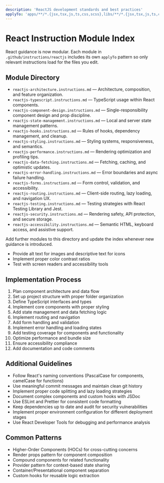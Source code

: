 ```yaml
---
description: 'ReactJS development standards and best practices'
applyTo: 'apps/**/*.{jsx,tsx,js,ts,css,scss},libs/**/*.{jsx,tsx,js,ts,css,scss}'
---
```


# React Instruction Module Index

React guidance is now modular. Each module in `.github/instructions/reactjs` includes its own `applyTo` pattern so only relevant instructions load for the files you edit.

## Module Directory

-   `reactjs-architecture.instructions.md` — Architecture, composition, and feature organization.
-   `reactjs-typescript.instructions.md` — TypeScript usage within React components.
-   `reactjs-component-design.instructions.md` — Single-responsibility component design and prop discipline.
-   `reactjs-state-management.instructions.md` — Local and server state management patterns.
-   `reactjs-hooks.instructions.md` — Rules of hooks, dependency management, and cleanup.
-   `reactjs-styling.instructions.md` — Styling systems, responsiveness, and semantics.
-   `reactjs-performance.instructions.md` — Rendering optimization and profiling tips.
-   `reactjs-data-fetching.instructions.md` — Fetching, caching, and optimistic updates.
-   `reactjs-error-handling.instructions.md` — Error boundaries and async failure handling.
-   `reactjs-forms.instructions.md` — Form control, validation, and accessibility.
-   `reactjs-routing.instructions.md` — Client-side routing, lazy loading, and navigation UX.
-   `reactjs-testing.instructions.md` — Testing strategies with React Testing Library and Jest.
-   `reactjs-security.instructions.md` — Rendering safety, API protection, and secure storage.
-   `reactjs-accessibility.instructions.md` — Semantic HTML, keyboard access, and assistive support.

Add further modules to this directory and update the index whenever new guidance is introduced.

-   Provide alt text for images and descriptive text for icons
-   Implement proper color contrast ratios
-   Test with screen readers and accessibility tools

## Implementation Process

1. Plan component architecture and data flow
2. Set up project structure with proper folder organization
3. Define TypeScript interfaces and types
4. Implement core components with proper styling
5. Add state management and data fetching logic
6. Implement routing and navigation
7. Add form handling and validation
8. Implement error handling and loading states
9. Add testing coverage for components and functionality
10. Optimize performance and bundle size
11. Ensure accessibility compliance
12. Add documentation and code comments

## Additional Guidelines

-   Follow React's naming conventions (PascalCase for components, camelCase for functions)
-   Use meaningful commit messages and maintain clean git history
-   Implement proper code splitting and lazy loading strategies
-   Document complex components and custom hooks with JSDoc
-   Use ESLint and Prettier for consistent code formatting
-   Keep dependencies up to date and audit for security vulnerabilities
-   Implement proper environment configuration for different deployment stages
-   Use React Developer Tools for debugging and performance analysis

## Common Patterns

-   Higher-Order Components (HOCs) for cross-cutting concerns
-   Render props pattern for component composition
-   Compound components for related functionality
-   Provider pattern for context-based state sharing
-   Container/Presentational component separation
-   Custom hooks for reusable logic extraction
